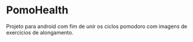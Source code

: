 # PomoHealth
Projeto para android com fim de unir os ciclos pomodoro com imagens de exercícios de alongamento.
